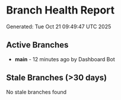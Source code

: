 # Branch Health Report
Generated: Tue Oct 21 09:49:47 UTC 2025

## Active Branches
- **main** - 12 minutes ago by Dashboard Bot

## Stale Branches (>30 days)
No stale branches found
